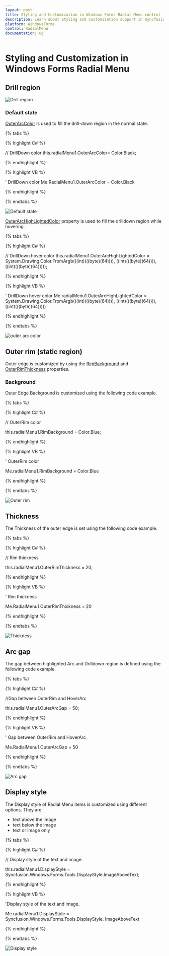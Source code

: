 ```yaml
---
layout: post
title: Styling and Customization in Windows Forms Radial Menu control | Syncfusion
description: Learn about Styling and Customization support in Syncfusion Windows Forms Radial Menu control and more details.
platform: WindowsForms
control: RadialMenu 
documentation: ug
---
```


# Styling and Customization in Windows Forms Radial Menu

## Drill region

![Drill region](Styling-and-Customization_images/Styling-and-Customization_img1.png)



### Default state

[OuterArcColor](https://help.syncfusion.com/cr/windowsforms/Syncfusion.Windows.Forms.Tools.RadialMenu.html#Syncfusion_Windows_Forms_Tools_RadialMenu_OuterArcColor) is used to fill the drill-down region in the normal state.

{% tabs %}

{% highlight C# %}

// DrillDown color 
this.radialMenu1.OuterArcColor= Color.Black; 

{% endhighlight %} 

{% highlight VB %}

' DrillDown color
Me.RadialMenu1.OuterArcColor = Color.Black

{% endhighlight %}

{% endtabs %}

![Default state](Styling-and-Customization_images/Styling-and-Customization_img2.png)


[OuterArcHighLightedColor](https://help.syncfusion.com/cr/windowsforms/Syncfusion.Windows.Forms.Tools.RadialMenu.html#Syncfusion_Windows_Forms_Tools_RadialMenu_OuterArcHighLightedColor) property is used to fill the drilldown region while hovering.

{% tabs %}

{% highlight C# %}

// DrillDown hover color
this.radialMenu1.OuterArcHighLightedColor = System.Drawing.Color.FromArgb(((int)(((byte)(64)))), ((int)(((byte)(64)))), ((int)(((byte)(64)))));</td></tr>

{% endhighlight %}

{% highlight VB %}

' DrillDown hover color
Me.radialMenu1.OuterArcHighLightedColor = System.Drawing.Color.FromArgb(((int)(((byte)(64)))), ((int)(((byte)(64)))), ((int)(((byte)(64)))))

{% endhighlight %}

{% endtabs %}

![outer arc color](Styling-and-Customization_images/Styling-and-Customization_img3.png)

## Outer rim (static region)

Outer edge is customized by using the [RimBackground](https://help.syncfusion.com/cr/windowsforms/Syncfusion.Windows.Forms.Tools.RadialMenu.html#Syncfusion_Windows_Forms_Tools_RadialMenu_RimBackground) and [OuterRimThickness](https://help.syncfusion.com/cr/windowsforms/Syncfusion.Windows.Forms.Tools.RadialMenu.html#Syncfusion_Windows_Forms_Tools_RadialMenu_OuterRimThickness) properties.

### Background

Outer Edge Background is customized using the following code example.

{% tabs %}

{% highlight C# %}

// OuterRim color

this.radialMenu1.RimBackground = Color.Blue;

{% endhighlight %}

{% highlight VB %}


' OuterRim color

 Me.radialMenu1.RimBackground = Color.Blue

{% endhighlight %}

{% endtabs %}


![Outer rim](Styling-and-Customization_images/Styling-and-Customization_img4.png)



## Thickness

The Thickness of the outer edge is set using the following code example.

{% tabs %}

{% highlight C# %}

// Rim thickness

this.radialMenu1.OuterRimThickness = 20;

{% endhighlight %}



{% highlight VB %}

' Rim thickness

Me.RadialMenu1.OuterRimThickness = 20

{% endhighlight %}

{% endtabs %}


![Thickness](Styling-and-Customization_images/Styling-and-Customization_img5.png)



## Arc gap

The gap between highlighted Arc and Drilldown region is defined using the following code example.

{% tabs %}

{% highlight C# %}

//Gap between OuterRim and HoverArc

this.radialMenu1.OuterArcGap = 50;

{% endhighlight %}



{% highlight VB %}

' Gap between OuterRim and HoverArc

Me.RadialMenu1.OuterArcGap = 50

{% endhighlight %}

{% endtabs %}


![Arc gap](Styling-and-Customization_images/Styling-and-Customization_img6.png)



## Display style

The Display style of Radial Menu items is customized using different options. They are

* text above the image
* text below the image
* text or image only

{% tabs %}

{% highlight C# %}

// Display style of the text and image.

  this.radialMenu1.DisplayStyle = Syncfusion.Windows.Forms.Tools.DisplayStyle.ImageAboveText;

{% endhighlight %}

{% highlight VB %}

'Display style of the text and image.

Me.radialMenu1.DisplayStyle = Syncfusion.Windows.Forms.Tools.DisplayStyle. ImageAboveText

{% endhighlight %}

{% endtabs %}


![Display style](Styling-and-Customization_images/Styling-and-Customization_img7.png)



